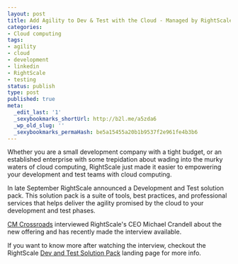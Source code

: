 ```yaml
---
layout: post
title: Add Agility to Dev & Test with the Cloud - Managed by RightScale
categories:
- Cloud computing
tags:
- agility
- cloud
- development
- linkedin
- RightScale
- testing
status: publish
type: post
published: true
meta:
  _edit_last: '1'
  _sexybookmarks_shortUrl: http://b2l.me/a5zda6
  _wp_old_slug: ''
  _sexybookmarks_permaHash: be5a15455a20b1b9537f2e961fe4b3b6
---
```

Whether you are a small development company with a tight budget, or an established enterprise with some trepidation about wading into the murky waters of cloud computing, RightScale just made it easier to empowering your development and test teams with cloud computing.

In late September RightScale announced a Development and Test solution pack.  This solution pack is a suite of tools, best practices, and professional services that helps deliver the agility promised by the cloud to your development and test phases.

<a href="http://www.cmcrossroads.com/">CM Crossroads</a> interviewed RightScale's CEO Michael Crandell about the new offering and has recently made the interview available.

If you want to know more after watching the interview, checkout the RightScale <a href="http://www.rightscale.com/products/plans-pricing/dev-test-solution-pack.php">Dev and Test Solution Pack</a> landing page for more info.

<object width="640" height="385"><param name="movie" value="http://www.youtube.com/v/RRPl2sPCsWw?fs=1&amp;hl=en_US&amp;rel=0&amp;hd=1&amp;color1=0x3a3a3a&amp;color2=0x999999"></param><param name="allowFullScreen" value="true"></param><param name="allowscriptaccess" value="always"></param><embed src="http://www.youtube.com/v/RRPl2sPCsWw?fs=1&amp;hl=en_US&amp;rel=0&amp;hd=1&amp;color1=0x3a3a3a&amp;color2=0x999999" type="application/x-shockwave-flash" allowscriptaccess="always" allowfullscreen="true" width="640" height="385"></embed></object>
